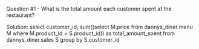 Question #1 - 
What is the total amount each customer spent at the restaurant?

Solution:
select customer_id, 
sum((select M.price 
     from dannys_diner.menu M 
     where M.product_id = S.product_id)) as total_amount_spent
from dannys_diner.sales S
group by S.customer_id
